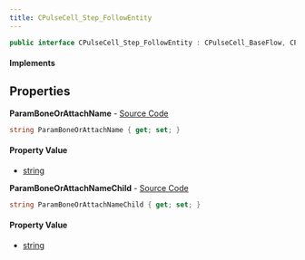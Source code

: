 ```yaml
---
title: CPulseCell_Step_FollowEntity
---
```


```csharp
public interface CPulseCell_Step_FollowEntity : CPulseCell_BaseFlow, CPulseCell_Base, ISchemaClass<CPulseCell_Base>, ISchemaClass<CPulseCell_BaseFlow>, ISchemaClass<CPulseCell_Step_FollowEntity>, ISchemaField, ISchemaClass, INativeHandle
```

#### Implements

## Properties

**ParamBoneOrAttachName** - [Source Code](https://github.com/swiftly-solution/swiftlys2/blob/main/managed/src/SwiftlyS2.Generated/Schemas/Interfaces/CPulseCell_Step_FollowEntity.cs#L16)

```csharp
string ParamBoneOrAttachName { get; set; }
```

#### Property Value

- [string](https://learn.microsoft.com/dotnet/api/system.string)

**ParamBoneOrAttachNameChild** - [Source Code](https://github.com/swiftly-solution/swiftlys2/blob/main/managed/src/SwiftlyS2.Generated/Schemas/Interfaces/CPulseCell_Step_FollowEntity.cs#L18)

```csharp
string ParamBoneOrAttachNameChild { get; set; }
```

#### Property Value

- [string](https://learn.microsoft.com/dotnet/api/system.string)

